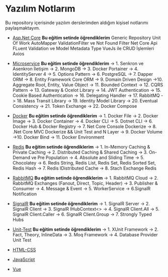 # Yazılım Notlarım

Bu repository içerisinde yazılım derslerimden aldığım kişisel notlarımı paylaşmaktayım.

- [Asp.Net Core](https://drive.google.com/file/d/12p4UyUdtLoz0vHDqmwl0z44jkVdyiprX/view)
**Bu eğitim setinde öğrendiklerim**
		Generic Repository
		Unit Of Work
		AutoMapper
		ValidationFilter ve Not Found Filter
		Net Core Api 
		FLuent Validation ve Model Metadata Type
		VueJs ile CRUD İşlemleri
		Axios

- [Microservice](https://drive.google.com/file/d/18I9NpnZXm_IknSZye7BJm8P5zgupZPpa/view)
**Bu eğitim setinde öğrendiklerim**
-> 1. Senkron ve Asenkron İletişim
-> 2. MongoDB
-> 3. Docker Portainer
-> 4. IdentityServer 4
-> 5. Options Pattern
-> 6. PostgreSQL
-> 7. Dapper ORM
-> 8. Entity Framework Core ORM
-> 9. Domain Driven Design
->10. Aggregate Root, Entity, Value Object
-> 11. Bounded Context
-> 12. CQRS Pattern
-> 13. Gateway & Ocelot Library
-> 14. JWT Authentication
-> 15. Cookie Based Authentication
-> 16. Delegating Handler
-> 17. RabbitMQ
-> 18. Mass Transit Library
-> 19. Identity Model Library
-> 20. Eventual Consistency
-> 21. Token Exchange
-> 22. Docker Compose

- [Docker](https://drive.google.com/file/d/15PD9wrxOsnxXRaHbtoOwXP81i1GNbnEY/view)
**Bu eğitim setinde öğrendiklerim**
-> 1. Docker File
-> 2. Docker İmage
-> 3. Docker Container
-> 4. Docker CLI
-> 5. Dotnet CLI
-> 6. Docker Hub & Docker Registry
-> 7. Net Core Console Dockerize
-> 8. .Net Core MVC Dockerize && Unit Test and N Layer
-> 9. Docker Volume
->10. Docker Bind
-> 11. Docker Environment

- [Redis](https://drive.google.com/file/d/15LJbO8GfH_89gzjCN11evwxOVylMtp71/view)
**Bu eğitim setinde öğrendiklerim**
-> 1. In-Memory Caching & Private Caching
-> 2. Distributed Caching & Shared Caching
-> 3. On-Demand ve Pre Population
-> 4. Absolute and Sliding Time
-> 5. Chocolatey
-> 6. Redis String, Redis List, Redis Set, Redis Sorted Set, Redis Hash
-> 7. Redis IDistributed Cache
-> 8. Stach Exchange Redis
- [RabbitMQ](https://drive.google.com/file/d/1RwmsyIuT3riC7sCovGcd827pK2-uNUVV/view)
**Bu eğitim setinde öğrendiklerim**
-> 1. RabbitMQ Cloud
-> 2. RabbitMQ Exchanges (Fanout, Direct, Topic, Header)
-> 3. Publisher & Consumer
-> 4. Message & Event
-> 5. WorkerService
-> 6.SignalR Notification
- [SignalR](https://drive.google.com/file/d/1Bg3-tV4vMRJn4-u9slbLKHIJAP0gtM8b/view)
**Bu eğitim setinde öğrendiklerim**
-> 1. SignalR Server
-> 2. SignalR Client
-> 3. SignalR IHubContext<>
-> 4. SignalR Client.All
-> 5. SignalR Client.Caller
-> 6. SignalR Client.Group
-> 7. Strongly Typed Hubs

- [Unit-Test](https://drive.google.com/file/d/1UjY5WV8qKcpcsgKMcaYjmqsCPy7boSgy/view)
**Bu eğitim setinde öğrendiklerim**
-> 1. XUnit Framework
-> 2. Fact, Theory, InlineData
-> 3. Moq Framework
-> 4. Database Provider Unit Test


- [HTML-CSS](https://drive.google.com/file/d/15agRhvRSZNx_dtfIPS5fLmiqls0T0s-m/view)
- [JavaScript](https://drive.google.com/file/d/176f6H7Ls0CGqXQHX1mBtcs9u7EjfVd1r/view)
- [Vue](https://drive.google.com/file/d/156xDOTzgkMl2JhuY-3pbnN6I9qJXo2aB/view)


